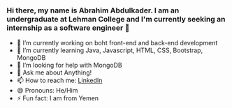 ### Hi there, my name is Abrahim Abdulkader. I am an undergraduate at Lehman College and I'm currently seeking an internship as a software engineer 👋


- 🔭 I’m currently working on boht front-end and back-end development
- 🌱 I’m currently learning Java, Javascript, HTML, CSS, Bootstrap, MongoDB
- 🤔 I’m looking for help with MongoDB
- 💬 Ask me about Anything!
- 📫 How to reach me: [LinkedIn](https://www.linkedin.com/in/abrahim-abdulkader-6656a6180/)
- 😄 Pronouns: He/Him
- ⚡ Fun fact: I am from Yemen

